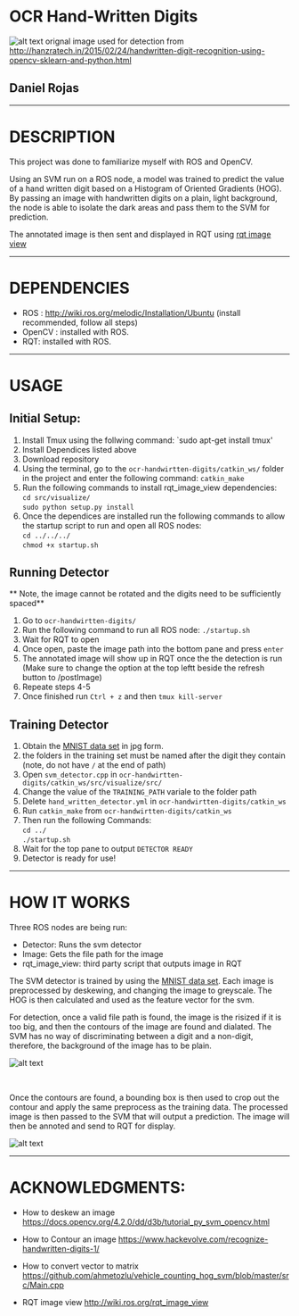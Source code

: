 # OCR Hand-Written Digits 
![alt text](https://github.com/drojasca/ocr-handwirtten-digits/blob/master/img/handwrittingTest1.png)
orignal image used for detection from http://hanzratech.in/2015/02/24/handwritten-digit-recognition-using-opencv-sklearn-and-python.html

## Daniel Rojas
---------------------------------------------------------
# DESCRIPTION
This project was done to familiarize myself with ROS and OpenCV.

Using an SVM run on a ROS node, a model was trained to predict the value of a hand written digit based
on a Histogram of Oriented Gradients (HOG).
By passing an image with handwritten digits on a plain, light background, the node is
able to isolate the dark areas and pass them to the SVM for prediction.

The annotated image is then sent and displayed in RQT using 
[rqt image view](http://wiki.ros.org/rqt_image_view)

---------------------------------------------------------
# DEPENDENCIES
- ROS : http://wiki.ros.org/melodic/Installation/Ubuntu (install recommended, follow all steps)
- OpenCV : installed with ROS.
- RQT: installed with ROS.
---------------------------------------------------------
# USAGE

## Initial Setup:
  1) Install Tmux using the follwing command: `sudo apt-get install tmux'
  2) Install Dependices listed above
  3) Download repository
  4) Using the terminal, go to the `ocr-handwirtten-digits/catkin_ws/` folder in the project and enter the following command: `catkin_make`
  5) Run the following commands to install rqt_image_view dependencies:<br />
    `cd src/visualize/`<br />
    `sudo python setup.py install`<br />
  6) Once the dependices are installed run the following commands to allow the startup script to run and open all ROS nodes:    <br />
    `cd ../../../` <br />
    `chmod +x startup.sh` <br />
    
  ## Running Detector
  ** Note, the image cannot be rotated and the digits need to be sufficiently spaced**
   1) Go to `ocr-handwirtten-digits/`
   2) Run the following command to run all ROS node: `./startup.sh`<br />
   3) Wait for RQT to open
   4) Once open, paste the image path into the bottom pane and press `enter`
   5) The annotated image will show up in RQT once the the detection is run (Make sure to change the option at the top leftt beside the refresh button to /postImage)
   6) Repeate steps 4-5
   7) Once finished run `Ctrl + z` and then `tmux kill-server`
    
 ## Training Detector
  1) Obtain the [MNIST data set](http://yann.lecun.com/exdb/mnist/) in jpg form.
  2) the folders in the training set must be named after the digit they contain (note, do not have `/` at the end of path)
  2) Open `svm_detector.cpp` in `ocr-handwirtten-digits/catkin_ws/src/visualize/src/`
  3) Change the value of the `TRAINING_PATH` variale to the folder path
  4) Delete `hand_written_detector.yml` in `ocr-handwirtten-digits/catkin_ws`
  5) Run `catkin_make` from `ocr-handwirtten-digits/catkin_ws`
  6) Then run the following Commands: <br />
    `cd ../` <br />
    `./startup.sh` <br />
  7) Wait for the top pane to output `DETECTOR READY`
  8) Detector is ready for use!
  
---------------------------------------------------------
# HOW IT WORKS

Three ROS nodes are being run:
- Detector: Runs the svm detector
- Image: Gets the file path for the image
- rqt_image_view: third party script that outputs image in RQT

The SVM detector is trained by using the [MNIST data set](http://yann.lecun.com/exdb/mnist/). Each image is preprocessed by deskewing, and changing the image to greyscale. The HOG is then calculated and used as the feature vector for the svm.

For detection, once a valid file path is found, the image is the risized if it is too big, and then the contours of the image are found and dialated. The SVM has no way of discriminating between a digit and a non-digit, therefore, the background of the image has to be plain.

![alt text](https://github.com/drojasca/ocr-handwirtten-digits/blob/master/img/contours.png)

<br />


Once the contours are found, a bounding box is then used to crop out the contour and apply the same preprocess as the training data. The processed image is then passed to the SVM that will output a prediction. The image will then be annoted and send to RQT for display.

![alt text](https://github.com/drojasca/ocr-handwirtten-digits/blob/master/img/test3.png)

---------------------------------------------------------
# ACKNOWLEDGMENTS:
  - How to deskew an image
    https://docs.opencv.org/4.2.0/dd/d3b/tutorial_py_svm_opencv.html
  
  - How to Contour an image
    https://www.hackevolve.com/recognize-handwritten-digits-1/
    
  - How to convert vector to matrix
    https://github.com/ahmetozlu/vehicle_counting_hog_svm/blob/master/src/Main.cpp
    
  - RQT image view
    http://wiki.ros.org/rqt_image_view
